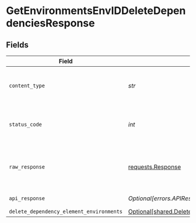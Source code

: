 # GetEnvironmentsEnvIDDeleteDependenciesResponse


## Fields

| Field                                                                                                              | Type                                                                                                               | Required                                                                                                           | Description                                                                                                        |
| ------------------------------------------------------------------------------------------------------------------ | ------------------------------------------------------------------------------------------------------------------ | ------------------------------------------------------------------------------------------------------------------ | ------------------------------------------------------------------------------------------------------------------ |
| `content_type`                                                                                                     | *str*                                                                                                              | :heavy_check_mark:                                                                                                 | HTTP response content type for this operation                                                                      |
| `status_code`                                                                                                      | *int*                                                                                                              | :heavy_check_mark:                                                                                                 | HTTP response status code for this operation                                                                       |
| `raw_response`                                                                                                     | [requests.Response](https://requests.readthedocs.io/en/latest/api/#requests.Response)                              | :heavy_check_mark:                                                                                                 | Raw HTTP response; suitable for custom response parsing                                                            |
| `api_response`                                                                                                     | *Optional[errors.APIResponse]*                                                                                     | :heavy_minus_sign:                                                                                                 | unknown error                                                                                                      |
| `delete_dependency_element_environments`                                                                           | [Optional[shared.DeleteDependencyElementEnvironments]](../../models/shared/deletedependencyelementenvironments.md) | :heavy_minus_sign:                                                                                                 | Success                                                                                                            |